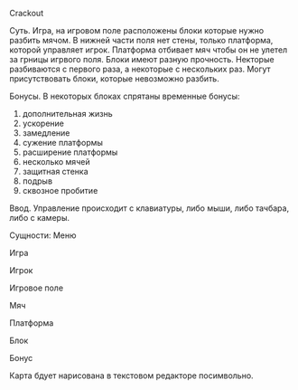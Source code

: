 Crackout

Суть.
Игра, на игровом поле расположены блоки которые нужно разбить мячом. В нижней части поля нет стены, только платформа, которой управляет игрок. Платформа отбивает мяч чтобы он не улетел за грницы игрвого поля.
Блоки имеют разную прочность. Некторые разбиваются с первого раза, а некоторые с нескольких раз. Могут присутствовать блоки, которые невозможно разбить.

Бонусы.
В некоторых блоках спрятаны временные бонусы:
 1) дополнительная жизнь
 2) ускорение
 3) замедление
 4) сужение платформы
 5) расширение платформы
 6) несколько мячей
 7) защитная стенка
 8) подрыв
 9) сквозное пробитие

Ввод.
Управление происходит с клавиатуры, либо мыши, либо тачбара, либо с камеры.

Сущности:
Меню

Игра

Игрок

Игровое поле

Мяч

Платформа

Блок

Бонус


Карта бдует нарисована в текстовом редакторе посимвольно.

